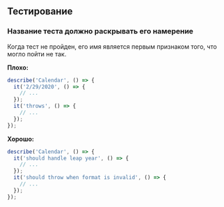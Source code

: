 ## Тестирование

### Название теста должно раскрывать его намерение

Когда тест не пройден, его имя является первым признаком того, что могло пойти не так.

**Плохо:**
```ts
describe('Calendar', () => {
  it('2/29/2020', () => {
    // ...
  });
  it('throws', () => {
    // ...
  });
});
```
**Хорошо:**
```ts
describe('Calendar', () => {
  it('should handle leap year', () => {
    // ...
  });
  it('should throw when format is invalid', () => {
    // ...
  });
});
```